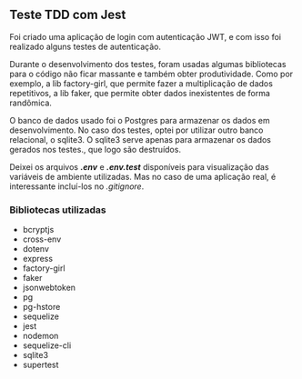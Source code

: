 ## Teste TDD com Jest

Foi criado uma aplicação de login com autenticação JWT, e com isso foi realizado alguns testes de autenticação. <br/>

Durante o desenvolvimento dos testes, foram usadas algumas bibliotecas para o código não ficar massante e também obter produtividade. Como por exemplo, a lib factory-girl, que permite fazer a multiplicação de dados repetitivos, a lib faker, que permite obter dados inexistentes de forma randômica. <br/>

O banco de dados usado foi o Postgres para armazenar os dados em desenvolvimento. No caso dos testes, optei por utilizar outro banco relacional, o sqlite3. O sqlite3 serve apenas para armazenar os dados gerados nos testes., que logo são destruídos. <br/>

Deixei os arquivos **_.env_** e **_.env.test_** disponíveis para visualização das variáveis de ambiente utilizadas. Mas no caso de uma aplicação real, é interessante incluí-los no _.gitignore_.

### Bibliotecas utilizadas

- bcryptjs
- cross-env
- dotenv
- express
- factory-girl
- faker
- jsonwebtoken
- pg
- pg-hstore
- sequelize
- jest
- nodemon
- sequelize-cli
- sqlite3
- supertest

